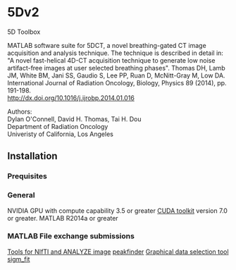 # 5Dv2
5D Toolbox

MATLAB software suite for 5DCT, a novel breathing-gated CT image 
acquisition and analysis technique.  The technique is described
in detail in:
"A novel fast-helical 4D-CT acquisition technique to generate low noise
artifact-free images at user selected breathing phases". Thomas DH, Lamb JM,
White BM, Jani SS, Gaudio S, Lee PP, Ruan D, McNitt-Gray M, Low DA.
International Journal of Radiation Oncology, Biology, Physics 89 (2014), pp.
191-198.  
http://dx.doi.org/10.1016/j.ijrobp.2014.01.016  

Authors:  
Dylan O'Connell, David H. Thomas, Tai H. Dou  
Department of Radiation Oncology  
Univeristy of California, Los Angeles  


## Installation



### Prequisites

### General
NVIDIA GPU with compute capability 3.5 or greater 
[CUDA toolkit](https://developer.nvidia.com/cuda-downloads) version 7.0 or greater.
MATLAB R2014a or greater

### MATLAB File exchange submissions
[Tools for NIfTI and ANALYZE image](https://www.mathworks.com/matlabcentral/fileexchange/8797-tools-for-nifti-and-analyze-image) 
[peakfinder](https://www.mathworks.com/matlabcentral/fileexchange/8797-tools-for-nifti-and-analyze-image)
[Graphical data selection tool](https://www.mathworks.com/matlabcentral/fileexchange/13857-graphical-data-selection-tool)
[sigm_fit](https://www.mathworks.com/matlabcentral/fileexchange/42641-sigm_fit)




